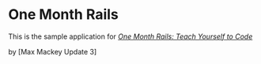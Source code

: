 # One Month Rails

This is the sample application for
[*One Month Rails: Teach Yourself to Code*](http://onemonthrails.com)

by [Max Mackey Update 3]